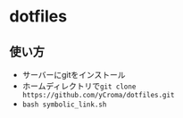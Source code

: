 # dotfiles

## 使い方

- サーバーにgitをインストール
- ホームディレクトリで`git clone https://github.com/yCroma/dotfiles.git`
- `bash symbolic_link.sh`
